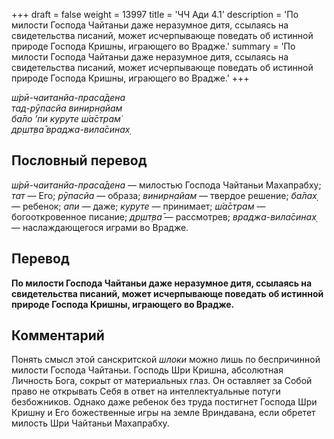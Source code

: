 +++
draft = false
weight = 13997
title = 'ЧЧ Ади 4.1'
description = 'По милости Господа Чайтаньи даже неразумное дитя, ссылаясь на свидетельства писаний, может исчерпывающе поведать об истинной природе Господа Кришны, играющего во Врадже.'
summary = 'По милости Господа Чайтаньи даже неразумное дитя, ссылаясь на свидетельства писаний, может исчерпывающе поведать об истинной природе Господа Кришны, играющего во Врадже.'
+++

_ш́рӣ-чаитанйа-праса̄дена  
тад-рӯпасйа винирн̣айам  
ба̄ло ’пи куруте ш́а̄страм̇  
др̣шт̣ва̄ враджа-вила̄синах̣_

## Пословный перевод

_ш́рӣ_\-_чаитанйа_\-_праса̄дена_ — милостью Господа Чайтаньи Махапрабху; _тат_ — Его; _рӯпасйа_ — образа; _винирн̣айам_ — твердое решение; _ба̄лах̣_ — ребенок; _апи_ — даже; _куруте_ — принимает; _ш́а̄страм_ — богооткровенное писание; _др̣шт̣ва̄_ — рассмотрев; _враджа_\-_вила̄синах̣_ — наслаждающегося играми во Врадже.

## Перевод

**По милости Господа Чайтаньи даже неразумное дитя, ссылаясь на свидетельства писаний, может исчерпывающе поведать об истинной природе Господа Кришны, играющего во Врадже.**

## Комментарий

Понять смысл этой санскритской _шлоки_ можно лишь по беспричинной милости Господа Чайтаньи. Господь Шри Кришна, абсолютная Личность Бога, сокрыт от материальных глаз. Он оставляет за Собой право не открывать Себя в ответ на интеллектуальные потуги безбожников. Однако даже ребенок без труда постигнет Господа Шри Кришну и Его божественные игры на земле Вриндавана, если обретет милость Шри Чайтаньи Махапрабху.
